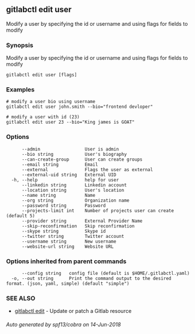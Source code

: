 ## gitlabctl edit user

Modify a user by specifying the id or username and using flags for fields to modify

### Synopsis

Modify a user by specifying the id or username and using flags for fields to modify

```
gitlabctl edit user [flags]
```

### Examples

```
# modify a user bio using username
gitlabctl edit user john.smith --bio="frontend devloper"

# modify a user with id (23) 
gitlabctl edit user 23 --bio="King james is GOAT"
```

### Options

```
      --admin                 User is admin
      --bio string            User's biography
      --can-create-group      User can create groups
      --email string          Email
      --external              Flags the user as external
      --external-uid string   External UID
  -h, --help                  help for user
      --linkedin string       Linkedin account
      --location string       User's location
      --name string           Name
      --org string            Organization name
      --password string       Password
      --projects-limit int    Number of projects user can create (default 5)
      --provider string       External Provider Name
      --skip-reconfirmation   Skip reconfirmation
      --skype string          Skype id
      --twitter string        Twitter account
      --username string       New username
      --website-url string    Website URL
```

### Options inherited from parent commands

```
      --config string   config file (default is $HOME/.gitlabctl.yaml)
  -o, --out string      Print the command output to the desired format. (json, yaml, simple) (default "simple")
```

### SEE ALSO

* [gitlabctl edit](gitlabctl_edit.md)	 - Update or patch a Gitlab resource

###### Auto generated by spf13/cobra on 14-Jun-2018
